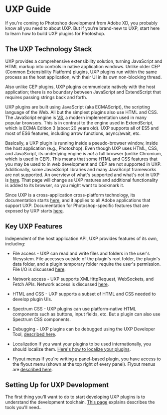 # UXP Guide

If you're coming to Photoshop development from Adobe XD, you probably know all you need to about UXP. But if you're brand-new to UXP, start here to learn how to build UXP plugins for Photoshop.

## The UXP Technology Stack

UXP provides a comprehensive extensibility solution, turning JavaScript and HTML markup into controls in native application windows. Unlike older CEP (Common Extensibility Platform) plugins, UXP plugins run within the same process as the host application, with their UI in its own non-blocking thread.

Also unlike CEP plugins, UXP plugins communicate natively with the host application; there is no boundary between JavaScript and ExtendScript that requires passing strings back and forth.

UXP plugins are built using JavaScript (aka ECMAScript), the scripting language of the Web. All but the simplest plugins also use HTML and CSS. The JavaScript engine is [V8](https://v8.dev), a modern implementation used in many popular browsers. This is in contrast to the engine used in ExtendScript, which is ECMA Edition 3 (about 20 years old). UXP supports all of ES5 and most of ES6 features, including arrow functions, async/await, etc.

Basically, a UXP plugin is running inside a pseudo-browser window, inside the host application (e.g., Photoshop). Even though UXP uses HTML, CSS, and JavaScript, its underlying engine is _not_ a full browser (unlike Chromium, which is used in CEP). This means that some HTML and CSS features that you may be used to in web development and CEP are not supported in UXP. Additionally, some JavasScript libraries and many JavaScript frameworks are not supported. An overview of what's supported and what's not in UXP is [here](../guides/uxp_basics/unsupported.md). That page will change as UXP matures and additional functionality is added to its browser, so you might want to bookmark it.

Since UXP is a cross-application cross-platform technology, its documentation starts [here](/tbd), and it applies to all Adobe applications that support UXP. Documentation for Photoshop-specific features that are exposed by UXP starts [here](../ps_basics/index.md).

## Key UXP Features

Independent of the host application API, UXP provides features of its own, including:

* File access - UXP can read and write files and folders in the user's filesystem. File accesses outside of the plugin's root folder, the plugin's data folder, and a plugin temporary folder require the user's permission. File I/O is discussed [here](./file-access.md). 

* Network access - UXP supports XMLHttpRequest, WebSockets, and Fetch APIs. Network access is discussed [here](./network-io.md).

* HTML and CSS - UXP supports a subset of HTML and CSS needed to develop plugin UIs.

* Spectrum CSS - UXP plugins can use platform-native HTML components such as buttons, input fields, etc. But a plugin can also use Spectrum CSS components.

* Debugging - UXP plugins can be debugged using the UXP Developer Tool, [described here](../uxp-developer-tool/index.js).

* Localization
If you want your plugins to be used internationally, you should localize them. [Here's how to localize your plugins](./localization-and-platforms.md).

* Flyout menus
If you're writing a panel-based plugin, you have access to the flyout menu (shown at the top right of every panel). Flyout menus are [described here](./flyout-menus.md).

## Setting Up for UXP Development

The first thing you'll want to do to start developing UXP plugins is to understand the development toolchain. [This page](./toolchain.md) explains describes the tools you'll need..